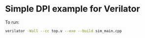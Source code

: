 # Simple DPI example for Verilator

To run:
```bash
verilator -Wall --cc top.v --exe --build sim_main.cpp
```
